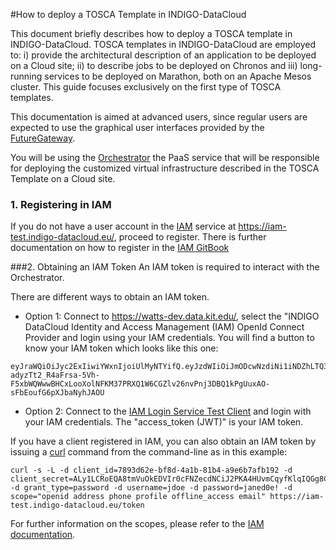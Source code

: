 #How to deploy a TOSCA Template in INDIGO-DataCloud

This document briefly describes how to deploy a TOSCA template in INDIGO-DataCloud. TOSCA templates in INDIGO-DataCloud are employed to: i) provide the architectural description of an application to be deployed on a Cloud site; ii) to describe jobs to be deployed on Chronos and iii) long-running services to be deployed on Marathon, both on an Apache Mesos cluster. This guide focuses exclusively on the first type of TOSCA templates.

This documentation is aimed at advanced users, since regular users are expected to use the graphical user interfaces provided by the [FutureGateway](https://github.com/indigo-dc/fgDocumentation).

You will be using the [Orchestrator](https://github.com/indigo-dc/orchestrator) the PaaS service that will be responsible for deploying the customized virtual infrastructure described in the TOSCA Template on a Cloud site.

### 1. Registering in IAM
If you do not have a user account in the [IAM](https://github.com/indigo-dc/iam) service at https://iam-test.indigo-datacloud.eu/, proceed to register.
There is further documentation on how to register in the [IAM GitBook](https://indigo-dc.gitbooks.io/iam/content/)

###2. Obtaining an IAM Token
An IAM token is required to interact with the Orchestrator.

There are different ways to obtain an IAM token.

* Option 1: Connect to https://watts-dev.data.kit.edu/, select the "INDIGO DataCloud Identity and Access Management (IAM) OpenId Connect Provider and login using your IAM credentials. You will find a button to know your IAM token which looks like this one:

```
eyJraWQiOiJyc2ExIiwiYWxnIjoiUlMyNTYifQ.eyJzdWIiOiJmODcwNzdiNi1iNDZhLTQ3ODEtYjhmMy00Mzg1MTgxY2QzODIiLCJpc3MiOiJodHRwczpcL1wvaWFtLXRlc3QuaW5kaWdvLWRhdGFjbG91ZC5ldVwvIiwiZXhwIjoxNDg3ODY1NDQ0LCJpYXQiOjE0ODc4NjE4NDQsImp0aSI6IjQzNWVlMjJhLTEzMzctNDFmOS1hZmFhLTE3Nzg3YzJjZDE0ZiJ9.IhNumm3iQ_4CuO9xgbmFIYXsNuXjQPIEHSmHoEK4fbcL7I8yq4MzPLbYVC9_NU7tTJ2nWzt-adyzTt2_R4aFrsa-5Vh-F5xbWQWwwBHCxLooXolNFKM37PRXQ1W6CGZlv26nvPnj3DBQ1kPgUuxAO-sFbEoufG6pXJbaNyhJAOU
```

* Option 2: Connect to the [IAM Login Service Test Client](https://iam-test.indigo-datacloud.eu/iam-test-client/) and login with your IAM credentials. The "access_token (JWT)" is your IAM token.

If you have a client registered in IAM, you can also obtain an IAM token by issuing a [curl](https://curl.haxx.se/) command from the command-line as in this example:

```
curl -s -L -d client_id=7893d62e-bf8d-4a1b-81b4-a9e6b7afb192 -d client_secret=ALy1LCRoEQA8tmVuOkEDVIr0cFNZecdNCiJ2PKA4HUvmCqyfKlqIQGg8C21Mh1tPgyhH1v98YVdQTOx2JeYf1gw -d grant_type=password -d username=jdoe -d password=janed0e! -d scope="openid address phone profile offline_access email" https://iam-test.indigo-datacloud.eu/token
```

For further information on the scopes, please refer to the [IAM documentation](https://indigo-dc.gitbooks.io/iam/content/).
